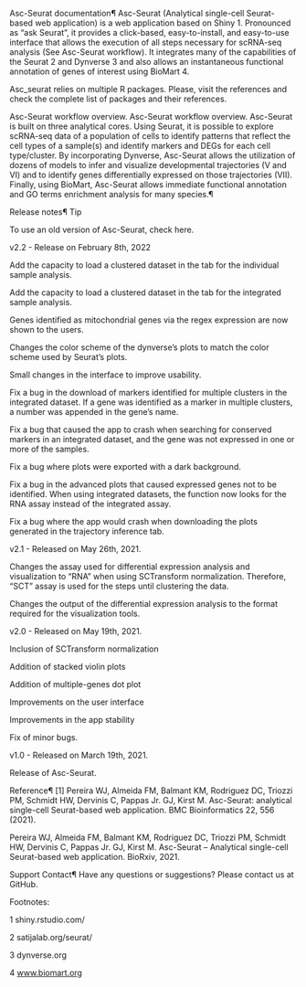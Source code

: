 Asc-Seurat documentation¶
Asc-Seurat (Analytical single-cell Seurat-based web application) is a web application based on Shiny 1. Pronounced as “ask Seurat”, it provides a click-based, easy-to-install, and easy-to-use interface that allows the execution of all steps necessary for scRNA-seq analysis (See Asc-Seurat workflow). It integrates many of the capabilities of the Seurat 2 and Dynverse 3 and also allows an instantaneous functional annotation of genes of interest using BioMart 4.

Asc_seurat relies on multiple R packages. Please, visit the references and check the complete list of packages and their references.

Asc-Seurat workflow overview.
Asc-Seurat workflow overview. Asc-Seurat is built on three analytical cores. Using Seurat, it is possible to explore scRNA-seq data of a population of cells to identify patterns that reflect the cell types of a sample(s) and identify markers and DEGs for each cell type/cluster. By incorporating Dynverse, Asc-Seurat allows the utilization of dozens of models to infer and visualize developmental trajectories (V and VI) and to identify genes differentially expressed on those trajectories (VII). Finally, using BioMart, Asc-Seurat allows immediate functional annotation and GO terms enrichment analysis for many species.¶

Release notes¶
Tip

To use an old version of Asc-Seurat, check here.

v2.2 - Release on February 8th, 2022

Add the capacity to load a clustered dataset in the tab for the individual sample analysis.

Add the capacity to load a clustered dataset in the tab for the integrated sample analysis.

Genes identified as mitochondrial genes via the regex expression are now shown to the users.

Changes the color scheme of the dynverse’s plots to match the color scheme used by Seurat’s plots.

Small changes in the interface to improve usability.

Fix a bug in the download of markers identified for multiple clusters in the integrated dataset. If a gene was identified as a marker in multiple clusters, a number was appended in the gene’s name.

Fix a bug that caused the app to crash when searching for conserved markers in an integrated dataset, and the gene was not expressed in one or more of the samples.

Fix a bug where plots were exported with a dark background.

Fix a bug in the advanced plots that caused expressed genes not to be identified. When using integrated datasets, the function now looks for the RNA assay instead of the integrated assay.

Fix a bug where the app would crash when downloading the plots generated in the trajectory inference tab.

v2.1 - Released on May 26th, 2021.

Changes the assay used for differential expression analysis and visualization to “RNA” when using SCTransform normalization. Therefore, “SCT” assay is used for the steps until clustering the data.

Changes the output of the differential expression analysis to the format required for the visualization tools.

v2.0 - Released on May 19th, 2021.

Inclusion of SCTransform normalization

Addition of stacked violin plots

Addition of multiple-genes dot plot

Improvements on the user interface

Improvements in the app stability

Fix of minor bugs.

v1.0 - Released on March 19th, 2021.

Release of Asc-Seurat.

Reference¶
[1] Pereira WJ, Almeida FM, Balmant KM, Rodriguez DC, Triozzi PM, Schmidt HW, Dervinis C, Pappas Jr. GJ, Kirst M. Asc-Seurat: analytical single-cell Seurat-based web application. BMC Bioinformatics 22, 556 (2021).

Pereira WJ, Almeida FM, Balmant KM, Rodriguez DC, Triozzi PM, Schmidt HW, Dervinis C, Pappas Jr. GJ, Kirst M. Asc-Seurat – Analytical single-cell Seurat-based web application. BioRxiv, 2021.

Support Contact¶
Have any questions or suggestions? Please contact us at GitHub.

Footnotes:

1
shiny.rstudio.com/

2
satijalab.org/seurat/

3
dynverse.org

4
www.biomart.org
